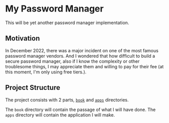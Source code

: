 My Password Manager
===================

This will be yet another password manager implementation.

Motivation
----------

In December 2022, there was a major incident on one of the most
famous password manager vendors. And I wondered that how difficult
to build a secure password manager, also if I know the complexity
or other troublesome things, I may appreciate them and willing to
pay for their fee (at this moment, I'm only using free tiers.).

Project Structure
-----------------

The project consists with 2 parts, [`book`](./book) and [`apps`](./apps) 
directories.

The `book` directory will contain the passage of what I will have done. 
The `apps` directory will contain the application I will make. 

